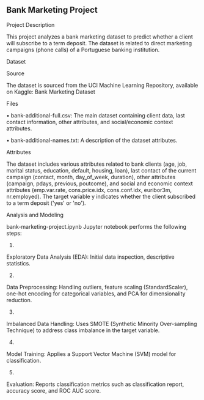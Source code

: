 ## Bank Marketing Project

Project Description

This project analyzes a bank marketing dataset to predict whether a client will subscribe to a term deposit. The dataset is related to direct marketing campaigns (phone calls) of a Portuguese banking institution.

Dataset

Source

The dataset is sourced from the UCI Machine Learning Repository, available on Kaggle: Bank Marketing Dataset

Files

•
bank-additional-full.csv: The main dataset containing client data, last contact information, other attributes, and social/economic context attributes.

•
bank-additional-names.txt: A description of the dataset attributes.

Attributes

The dataset includes various attributes related to bank clients (age, job, marital status, education, default, housing, loan), last contact of the current campaign (contact, month, day_of_week, duration), other attributes (campaign, pdays, previous, poutcome), and social and economic context attributes (emp.var.rate, cons.price.idx, cons.conf.idx, euribor3m, nr.employed). The target variable y indicates whether the client subscribed to a term deposit ('yes' or 'no').

Analysis and Modeling

bank-marketing-project.ipynb Jupyter notebook performs the following steps:

1.
Exploratory Data Analysis (EDA): Initial data inspection, descriptive statistics.

2.
Data Preprocessing: Handling outliers, feature scaling (StandardScaler), one-hot encoding for categorical variables, and PCA for dimensionality reduction.

3.
Imbalanced Data Handling: Uses SMOTE (Synthetic Minority Over-sampling Technique) to address class imbalance in the target variable.

4.
Model Training: Applies a Support Vector Machine (SVM) model for classification.

5.
Evaluation: Reports classification metrics such as classification report, accuracy score, and ROC AUC score.


